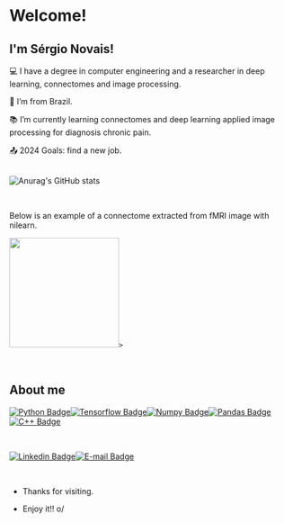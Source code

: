 # Welcome!

 

## I'm Sérgio Novais!

 

:computer: I have a degree in computer engineering and a researcher in deep learning, connectomes and image processing.

:house_with_garden: I’m from Brazil.

:books: I’m currently learning connectomes and deep learning applied image processing for diagnosis chronic pain.

:outbox_tray: 2024 Goals: find a new job.

 <br>![Anurag's GitHub stats](https://github-readme-stats.vercel.app/api?username=snovais&theme=outrun&show_icons=true)
 
 <br><p>Below is an example of a connectome extracted from fMRI image with nilearn.</p>
 
 <code><img height= "195" src= "https://nilearn.github.io/stable/_images/sphx_glr_plot_probabilistic_atlas_extraction_002.png" style="horizontal-align:middle">></code>

 <br>

## About me

[![Python Badge](https://img.shields.io/badge/Python-FFD43B?style=for-the-badge&logo=python&logoColor=blue)](https://github.com/snovais/pre_processing_data_weather)[![Tensorflow Badge](https://img.shields.io/badge/TensorFlow-FF6F00?style=for-the-badge&logo=tensorflow&logoColor=white)](https://github.com/snovais/weather_forecast)[![Numpy Badge](https://img.shields.io/badge/Numpy-777BB4?style=for-the-badge&logo=numpy&logoColor=white)](https://github.com/snovais/weather_forecast)[![Pandas Badge](https://img.shields.io/badge/Pandas-2C2D72?style=for-the-badge&logo=pandas&logoColor=white)](https://github.com/snovais/analise_snis_datasus/blob/main/src/analysis.ipynb)[![C++ Badge](https://img.shields.io/badge/C%2B%2B-00599C?style=for-the-badge&logo=c%2B%2B&logoColor=white)](https://github.com/snovais/curso-cplusplus)

<br>

[![Linkedin Badge](https://img.shields.io/badge/-LinkedIn-blue?style=flat-square&logo=Linkedin&logoColor=white&link= )]( https://www.linkedin.com/in/sergio-novais/)[![E-mail Badge](https://img.shields.io/badge/-gmail-red?style=flat-square&logo=Linkedin&logoColor=white&link= )]( https://mail.google.com/mail/u/1/#inbox?compose=VpCqJZNHQRWRdnqGMfskCsJQkHfDXNRvxNcBjZVlKbvdzfWPqSVLzBsrfLpkzCPmMShsBnq)

<br>

- Thanks for visiting.

- Enjoy it!! o/
